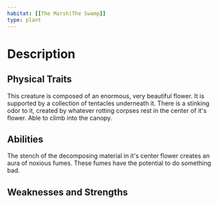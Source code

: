 ```yaml
---
habitat: [[The Marsh|The Swamp]]
type: plant
---
```


# Description

## Physical Traits

This creature is composed of an enormous, very beautiful flower. It is supported by a collection of tentacles underneath it. There is a stinking odor to it, created by whatever rotting corpses rest in the center of it's flower. Able to climb into the canopy.

## Abilities

The stench of the decomposing material in it's center flower creates an aura of noxious fumes. These fumes have the potential to do something bad.

## Weaknesses and Strengths

